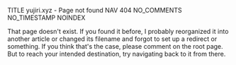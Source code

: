 TITLE yujiri.xyz - Page not found
NAV 404
NO_COMMENTS
NO_TIMESTAMP
NOINDEX

That page doesn't exist. If you found it before, I probably reorganized it into another article or changed its filename and forgot to set up a redirect or something. If you think that's the case, please comment on the root page. But to reach your intended destination, try navigating back to it from there.
